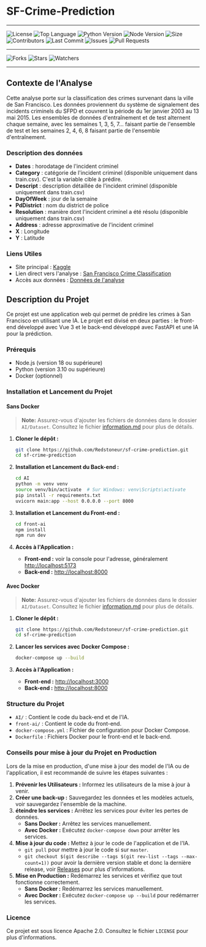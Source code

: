 # SF-Crime-Prediction

---

![License](https://img.shields.io/github/license/Redstoneur/SF-Crime-Prediction)
![Top Language](https://img.shields.io/github/languages/top/Redstoneur/SF-Crime-Prediction)
![Python Version](https://img.shields.io/badge/python-3.10-blue)
![Node Version](https://img.shields.io/badge/Node-18-green)
![Size](https://img.shields.io/github/repo-size/Redstoneur/SF-Crime-Prediction)
![Contributors](https://img.shields.io/github/contributors/Redstoneur/SF-Crime-Prediction)
![Last Commit](https://img.shields.io/github/last-commit/Redstoneur/SF-Crime-Prediction)
![Issues](https://img.shields.io/github/issues/Redstoneur/SF-Crime-Prediction)
![Pull Requests](https://img.shields.io/github/issues-pr/Redstoneur/SF-Crime-Prediction)

---

![Forks](https://img.shields.io/github/forks/Redstoneur/SF-Crime-Prediction)
![Stars](https://img.shields.io/github/stars/Redstoneur/SF-Crime-Prediction)
![Watchers](https://img.shields.io/github/watchers/Redstoneur/SF-Crime-Prediction)

[//]: # (---)

[//]: # ()

[//]: # (![Latest Release]&#40;https://img.shields.io/github/v/release/Redstoneur/SF-Crime-Prediction&#41;)

[//]: # (![Release Date]&#40;https://img.shields.io/github/release-date/Redstoneur/SF-Crime-Prediction&#41;)

[//]: # (![Build Status]&#40;https://img.shields.io/github/actions/workflow/status/Redstoneur/SF-Crime-Prediction/pylint.yml&#41;)

---

## Contexte de l'Analyse

Cette analyse porte sur la classification des crimes survenant dans la ville de San Francisco. Les données proviennent
du système de signalement des incidents criminels du SFPD et couvrent la période du 1er janvier 2003 au 13 mai 2015. Les
ensembles de données d'entraînement et de test alternent chaque semaine, avec les semaines 1, 3, 5, 7... faisant partie
de l'ensemble de test et les semaines 2, 4, 6, 8 faisant partie de l'ensemble d'entraînement.

### Description des données

- **Dates** : horodatage de l'incident criminel
- **Category** : catégorie de l'incident criminel (disponible uniquement dans train.csv). C'est la variable cible à
  prédire.
- **Descript** : description détaillée de l'incident criminel (disponible uniquement dans train.csv)
- **DayOfWeek** : jour de la semaine
- **PdDistrict** : nom du district de police
- **Resolution** : manière dont l'incident criminel a été résolu (disponible uniquement dans train.csv)
- **Address** : adresse approximative de l'incident criminel
- **X** : Longitude
- **Y** : Latitude

### Liens Utiles

- Site principal : [Kaggle](https://www.kaggle.com)
- Lien direct vers l'analyse : [San Francisco Crime Classification](https://www.kaggle.com/c/sf-crime)
- Accès aux données : [Données de l'analyse](https://www.kaggle.com/c/sf-crime/data)

## Description du Projet

Ce projet est une application web qui permet de prédire les crimes à San Francisco en utilisant une IA. Le projet est
divisé en deux parties : le front-end développé avec Vue 3 et le back-end développé avec FastAPI et une IA pour la
prédiction.

### Prérequis

- Node.js (version 18 ou supérieure)
- Python (version 3.10 ou supérieure)
- Docker (optionnel)

### Installation et Lancement du Projet

#### Sans Docker

> **Note:** Assurez-vous d'ajouter les fichiers de données dans le dossier `AI/Dataset`. Consultez le
> fichier [information.md](AI/Dataset/information.md) pour plus de détails.

1. **Cloner le dépôt :**

   ```sh
   git clone https://github.com/Redstoneur/sf-crime-prediction.git
   cd sf-crime-prediction
   ```

2. **Installation et Lancement du Back-end :**

   ```sh
   cd AI
   python -m venv venv
   source venv/bin/activate  # Sur Windows: venv\Scripts\activate
   pip install -r requirements.txt
   uvicorn main:app --host 0.0.0.0 --port 8000
   ```

3. **Installation et Lancement du Front-end :**

   ```sh
   cd front-ai
   npm install
   npm run dev
   ```

4. **Accès à l'Application :**

    - **Front-end :** voir la console pour l'adresse, généralement [http://localhost:5173](http://localhost:5173)
    - **Back-end :** [http://localhost:8000](http://localhost:8000)

#### Avec Docker

> **Note:** Assurez-vous d'ajouter les fichiers de données dans le dossier `AI/Dataset`. Consultez le
> fichier [information.md](AI/Dataset/information.md) pour plus de détails.

1. **Cloner le dépôt :**

   ```sh
   git clone https://github.com/Redstoneur/sf-crime-prediction.git
   cd sf-crime-prediction
   ```

2. **Lancer les services avec Docker Compose :**

   ```sh
   docker-compose up --build
   ```

3. **Accès à l'Application :**

    - **Front-end :** [http://localhost:3000](http://localhost:3000)
    - **Back-end :** [http://localhost:8000](http://localhost:8000)

### Structure du Projet

- `AI/` : Contient le code du back-end et de l'IA.
- `front-ai/` : Contient le code du front-end.
- `docker-compose.yml` : Fichier de configuration pour Docker Compose.
- `Dockerfile` : Fichiers Docker pour le front-end et le back-end.

### Conseils pour mise à jour du Projet en Production

Lors de la mise en production, d'une mise à jour des model de l'IA ou de l'application, il est recommandé de suivre les
étapes suivantes :

1. **Prévenir les Utilisateurs :** Informez les utilisateurs de la mise à jour à venir.
2. **Créer une back-up :** Sauvegardez les données et les modèles actuels, voir sauvegardez l'ensemble de la machine.
3. **éteindre les services :** Arrêtez les services pour éviter les pertes de données.
    - **Sans Docker :** Arrêtez les services manuellement.
    - **Avec Docker :** Exécutez `docker-compose down` pour arrêter les services.
4. **Mise à jour du code :** Mettez à jour le code de l'application et de l'IA.
    - `git pull` pour mettre à jour le code si sur `master`.
    - `git checkout $(git describe --tags $(git rev-list --tags --max-count=1))` pour avoir la dernière version stable
      et donc la dernière release, voir [Releases](https://github.com/Redstoneur/SF-Crime-Prediction/releases) pour
      plus d'informations.
5. **Mise en Production :** Redémarrez les services et vérifiez que tout fonctionne correctement.
    - **Sans Docker :** Redémarrez les services manuellement.
    - **Avec Docker :** Exécutez `docker-compose up --build` pour redémarrer les services.

### Licence

Ce projet est sous licence Apache 2.0. Consultez le fichier `LICENSE` pour plus d'informations.
